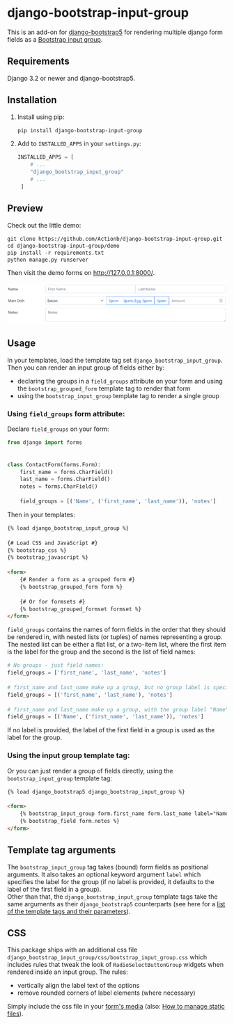 # django-bootstrap-input-group

This is an add-on for [django-bootstrap5](https://pypi.org/project/django-bootstrap5/) for rendering multiple
django form fields as a [Bootstrap input group](https://getbootstrap.com/docs/5.2/forms/input-group/).


## Requirements

Django 3.2 or newer and django-bootstrap5.


## Installation

1. Install using pip:

    ```bash
    pip install django-bootstrap-input-group
    ```

2. Add to `INSTALLED_APPS` in your `settings.py`:

   ```python
   INSTALLED_APPS = [
       # ...
       "django_bootstrap_input_group"
       # ...
    ]
   ```


## Preview

Check out the little demo:
```
git clone https://github.com/Actionb/django-bootstrap-input-group.git
cd django-bootstrap-input-group/demo
pip install -r requirements.txt
python manage.py runserver
```
Then visit the demo forms on http://127.0.0.1:8000/.

![Preview](demo/demo.png)


## Usage

In your templates, load the template tag set `django_bootstrap_input_group`.  Then you can render an input group of fields either by:
* declaring the groups in a `field_groups` attribute on your form and using the `bootstrap_grouped_form` 
template tag to render that form
* using the `bootstrap_input_group` template tag to render a single group


### Using `field_groups` form attribute:

Declare `field_groups` on your form:
```python
from django import forms


class ContactForm(forms.Form):
    first_name = forms.CharField()
    last_name = forms.CharField()
    notes = forms.CharField()
    
    field_groups = [('Name', ('first_name', 'last_name')), 'notes']
```

Then in your templates:

```html
{% load django_bootstrap_input_group %}

{# Load CSS and JavaScript #}
{% bootstrap_css %}
{% bootstrap_javascript %}

<form>
    {# Render a form as a grouped form #}
    {% bootstrap_grouped_form form %}
    
    {# Or for formsets #}
    {% bootstrap_grouped_formset formset %}
</form>
```

`field_groups` contains the names of form fields in the order that they should be rendered in, with nested lists 
(or tuples) of names representing a group. The nested list can be either a flat list, or a two-item list, where 
the first item is the label for the group and the second is the list of field names:
```python
# No groups - just field names:
field_groups = ['first_name', 'last_name', 'notes']

# first_name and last_name make up a group, but no group label is specified:
field_groups = [('first_name', 'last_name'), 'notes']

# first_name and last_name make up a group, with the group label "Name":
field_groups = [('Name', ('first_name', 'last_name')), 'notes']
```
If no label is provided, the label of the first field in a group is used as the label for the group. 


### Using the input group template tag:
Or you can just render a group of fields directly, using the `bootstrap_input_group` template tag:
```html
{% load django_bootstrap5 django_bootstrap_input_group %}

<form>
    {% bootstrap_input_group form.first_name form.last_name label="Name" %}
    {% bootstrap_field form.notes %}
</form>
```


## Template tag arguments
The `bootstrap_input_group` tag takes (bound) form fields as positional arguments. 
It also takes an optional keyword argument `label` which specifies the label for the group 
(if no label is provided, it defaults to the label of the first field in a group).  
Other than that, the `django_bootstrap_input_group` template tags take the same arguments as their 
`django_bootstrap5` counterparts 
(see here for a [list of the template tags and their parameters](https://django-bootstrap5.readthedocs.io/en/latest/templatetags.html)).


## CSS

This package ships with an additional css file `django_bootstrap_input_group/css/bootstrap_input_group.css`
which includes rules that tweak the look of `RadioSelectButtonGroup` widgets when rendered inside an input group.
The rules: 
* vertically align the label text of the options
* remove rounded corners of label elements (where necessary)  

Simply include the css file in your [form's media](https://docs.djangoproject.com/en/4.1/topics/forms/media/#media-on-forms)
(also: [How to manage static files](https://docs.djangoproject.com/en/4.1/howto/static-files/)).